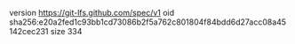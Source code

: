 version https://git-lfs.github.com/spec/v1
oid sha256:e20a2fed1c93bb1cd73086b2f5a762c801804f84bdd6d27acc08a45142cec231
size 334
